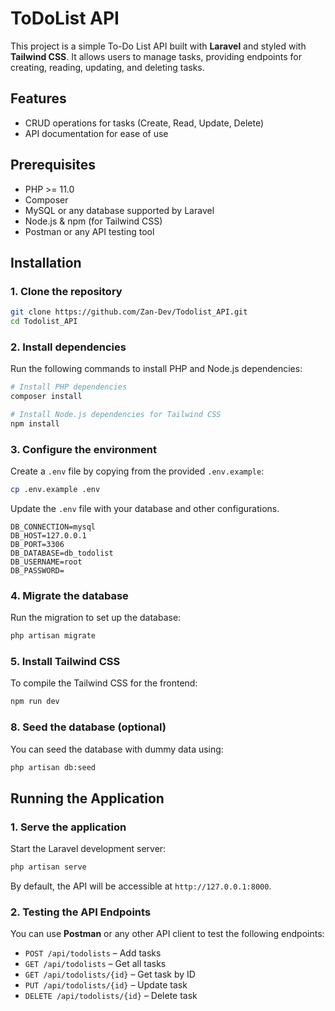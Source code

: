 # ToDoList API

This project is a simple To-Do List API built with **Laravel** and styled with **Tailwind CSS**. It allows users to manage tasks, providing endpoints for creating, reading, updating, and deleting tasks.

## Features

- CRUD operations for tasks (Create, Read, Update, Delete)
- API documentation for ease of use

## Prerequisites

- PHP >= 11.0
- Composer
- MySQL or any database supported by Laravel
- Node.js & npm (for Tailwind CSS)
- Postman or any API testing tool

## Installation

### 1. Clone the repository

```bash
git clone https://github.com/Zan-Dev/Todolist_API.git
cd Todolist_API
```

### 2. Install dependencies

Run the following commands to install PHP and Node.js dependencies:

```bash
# Install PHP dependencies
composer install

# Install Node.js dependencies for Tailwind CSS
npm install
```

### 3. Configure the environment

Create a `.env` file by copying from the provided `.env.example`:

```bash
cp .env.example .env
```

Update the `.env` file with your database and other configurations.

```env
DB_CONNECTION=mysql
DB_HOST=127.0.0.1
DB_PORT=3306
DB_DATABASE=db_todolist
DB_USERNAME=root
DB_PASSWORD=
```

### 4. Migrate the database

Run the migration to set up the database:

```bash
php artisan migrate
```

### 5. Install Tailwind CSS

To compile the Tailwind CSS for the frontend:

```bash
npm run dev
```

### 8. Seed the database (optional)

You can seed the database with dummy data using:

```bash
php artisan db:seed
```

## Running the Application

### 1. Serve the application

Start the Laravel development server:

```bash
php artisan serve
```

By default, the API will be accessible at `http://127.0.0.1:8000`.

### 2. Testing the API Endpoints

You can use **Postman** or any other API client to test the following endpoints:

- `POST /api/todolists` – Add tasks
- `GET /api/todolists` – Get all tasks
- `GET /api/todolists/{id}` – Get task by ID
- `PUT /api/todolists/{id}` – Update task
- `DELETE /api/todolists/{id}` – Delete task
